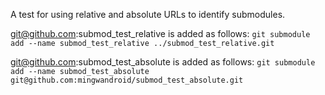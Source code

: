 A test for using relative and absolute URLs to identify submodules.

git@github.com:submod_test_relative is added as follows:
`git submodule add --name submod_test_relative ../submod_test_relative.git`

git@github.com:submod_test_absolute is added as follows:
`git submodule add --name submod_test_absolute git@github.com:mingwandroid/submod_test_absolute.git`
